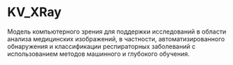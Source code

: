 # KV_XRay
Модель компьютерного зрения для поддержки исследований в области анализа медицинских изображений, в частности, автоматизированного обнаружения и классификации респираторных заболеваний с использованием методов машинного и глубокого обучения.
